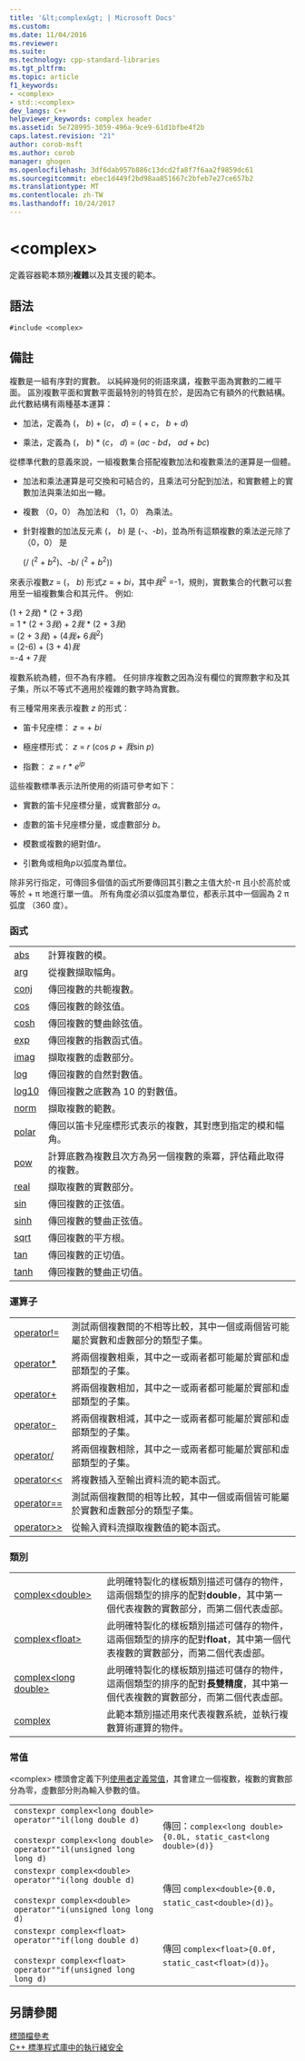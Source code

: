 ```yaml
---
title: '&lt;complex&gt; | Microsoft Docs'
ms.custom: 
ms.date: 11/04/2016
ms.reviewer: 
ms.suite: 
ms.technology: cpp-standard-libraries
ms.tgt_pltfrm: 
ms.topic: article
f1_keywords:
- <complex>
- std::<complex>
dev_langs: C++
helpviewer_keywords: complex header
ms.assetid: 5e728995-3059-496a-9ce9-61d1bfbe4f2b
caps.latest.revision: "21"
author: corob-msft
ms.author: corob
manager: ghogen
ms.openlocfilehash: 3df6dab957b886c13dcd2fa8f7f6aa2f9859dc61
ms.sourcegitcommit: ebec1d449f2bd98aa851667c2bfeb7e27ce657b2
ms.translationtype: MT
ms.contentlocale: zh-TW
ms.lasthandoff: 10/24/2017
---
```

# <a name="ltcomplexgt"></a>&lt;complex&gt;
定義容器範本類別**複雜**以及其支援的範本。  
  
## <a name="syntax"></a>語法  
  
```  
#include <complex>  
```  
  
## <a name="remarks"></a>備註  
 複數是一組有序對的實數。 以純綷幾何的術語來講，複數平面為實數的二維平面。 區別複數平面和實數平面最特別的特質在於，是因為它有額外的代數結構。 此代數結構有兩種基本運算：  
  
-   加法，定義為 (， *b*) + (*c*， *d*) = ( + *c*， *b* + *d*)  
  
-   乘法，定義為 (， *b*) \* (*c*， *d*) = (*ac*  -  *bd*， *ad* + *bc*)  
  
 從標準代數的意義來說，一組複數集合搭配複數加法和複數乘法的運算是一個體。  
  
-   加法和乘法運算是可交換和可結合的，且乘法可分配到加法，和實數體上的實數加法與乘法如出一轍。  
  
-   複數 （0，0） 為加法和 （1，0） 為乘法。  
  
-   針對複數的加法反元素 (， *b*) 是 (-、-*b*)，並為所有這類複數的乘法逆元除了 （0，0） 是  
  
     (/ (<sup>2</sup> + *b*<sup>2</sup>)、-*b*/ (<sup>2</sup> + *b*<sup>2</sup>))  
  
 來表示複數*z* = (， *b*) 形式*z* =   + *bi*，其中*我*<sup>2</sup> =-1，規則，實數集合的代數可以套用至一組複數集合和其元件。 例如:   
  
  (1 + 2*我*) \* (2 + 3*我*)  
  = 1 \* (2 + 3*我*) + 2*我* \* (2 + 3*我*)  
  = (2 + 3*我*) + (4*我*+ 6*我*<sup>2</sup>)  
  = (2-6) + (3 + 4)*我*  
  =-4 + 7*我*  
  
 複數系統為體，但不為有序體。 任何排序複數之因為沒有欄位的實際數字和及其子集，所以不等式不適用於複雜的數字時為實數。  
  
 有三種常用來表示複數 *z* 的形式：  
  
-   笛卡兒座標： *z* =  + *bi*  
  
-   極座標形式： *z* = *r* (cos *p* + *我*sin *p*)  
  
-   指數： *z* = *r* \* *e*<sup>*ip*</sup>  
  
 這些複數標準表示法所使用的術語可參考如下：  
  
-   實數的笛卡兒座標分量，或實數部分 *a*。  
  
-   虛數的笛卡兒座標分量，或虛數部分 *b*。  
  
-   模數或複數的絕對值*r*。  
  
-   引數角或相角*p*以弧度為單位。  
  
 除非另行指定，可傳回多個值的函式所要傳回其引數之主值大於-π 且小於高於或等於 + π 地進行單一值。 所有角度必須以弧度為單位，都表示其中一個圓為 2 π 弧度 （360 度）。  
  
### <a name="functions"></a>函式  
  
|||  
|-|-|  
|[abs](../standard-library/complex-functions.md#abs)|計算複數的模。|  
|[arg](../standard-library/complex-functions.md#arg)|從複數擷取幅角。|  
|[conj](../standard-library/complex-functions.md#conj)|傳回複數的共軛複數。|  
|[cos](../standard-library/complex-functions.md#cos)|傳回複數的餘弦值。|  
|[cosh](../standard-library/complex-functions.md#cosh)|傳回複數的雙曲餘弦值。|  
|[exp](../standard-library/complex-functions.md#exp)|傳回複數的指數函式值。|  
|[imag](../standard-library/complex-functions.md#imag)|擷取複數的虛數部分。|  
|[log](../standard-library/complex-functions.md#log)|傳回複數的自然對數值。|  
|[log10](../standard-library/complex-functions.md#log10)|傳回複數之底數為 10 的對數值。|  
|[norm](../standard-library/complex-functions.md#norm)|擷取複數的範數。|  
|[polar](../standard-library/complex-functions.md#polar)|傳回以笛卡兒座標形式表示的複數，其對應到指定的模和幅角。|  
|[pow](../standard-library/complex-functions.md#pow)|計算底數為複數且次方為另一個複數的乘冪，評估藉此取得的複數。|  
|[real](../standard-library/complex-functions.md#real)|擷取複數的實數部分。|  
|[sin](../standard-library/complex-functions.md#sin)|傳回複數的正弦值。|  
|[sinh](../standard-library/complex-functions.md#sinh)|傳回複數的雙曲正弦值。|  
|[sqrt](../standard-library/complex-functions.md#sqrt)|傳回複數的平方根。|  
|[tan](../standard-library/complex-functions.md#tan)|傳回複數的正切值。|  
|[tanh](../standard-library/complex-functions.md#tanh)|傳回複數的雙曲正切值。|  
  
### <a name="operators"></a>運算子  
  
|||  
|-|-|  
|[operator!=](../standard-library/complex-operators.md#op_neq)|測試兩個複數間的不相等比較，其中一個或兩個皆可能屬於實數和虛數部分的類型子集。|  
|[operator*](../standard-library/complex-operators.md#op_star)|將兩個複數相乘，其中之一或兩者都可能屬於實部和虛部類型的子集。|  
|[operator+](../standard-library/complex-operators.md#op_add)|將兩個複數相加，其中之一或兩者都可能屬於實部和虛部類型的子集。|  
|[operator-](../standard-library/complex-operators.md#operator-)|將兩個複數相減，其中之一或兩者都可能屬於實部和虛部類型的子集。|  
|[operator/](../standard-library/complex-operators.md#op_div)|將兩個複數相除，其中之一或兩者都可能屬於實部和虛部類型的子集。|  
|[operator<\<](../standard-library/complex-operators.md#op_lt_lt)|將複數插入至輸出資料流的範本函式。|  
|[operator==](../standard-library/complex-operators.md#op_eq_eq)|測試兩個複數間的相等比較，其中一個或兩個皆可能屬於實數和虛數部分的類型子集。|  
|[operator>>](../standard-library/complex-operators.md#op_gt_gt)|從輸入資料流擷取複數值的範本函式。|  
  
### <a name="classes"></a>類別  
  
|||  
|-|-|  
|[complex\<double>](../standard-library/complex-double.md)|此明確特製化的樣板類別描述可儲存的物件，這兩個類型的排序的配對**double**，其中第一個代表複數的實數部分，而第二個代表虛部。|  
|[complex\<float>](../standard-library/complex-float.md)|此明確特製化的樣板類別描述可儲存的物件，這兩個類型的排序的配對**float**，其中第一個代表複數的實數部分，而第二個代表虛部。|  
|[complex\<long double>](../standard-library/complex-long-double.md)|此明確特製化的樣板類別描述可儲存的物件，這兩個類型的排序的配對**長雙精度**，其中第一個代表複數的實數部分，而第二個代表虛部。|  
|[complex](../standard-library/complex-class.md)|此範本類別描述用來代表複數系統，並執行複數算術運算的物件。|  
  
### <a name="literals"></a>常值  
 \<complex> 標頭會定義下列[使用者定義常值](../cpp/user-defined-literals-cpp.md)，其會建立一個複數，複數的實數部分為零，虛數部分則為輸入參數的值。  
  
|||  
|-|-|  
|`constexpr complex<long double> operator""il(long double d)`<br /><br /> `constexpr complex<long double> operator""il(unsigned long long d)`|傳回：`complex<long double>{0.0L, static_cast<long double>(d)}`|  
|`constexpr complex<double> operator""i(long double d)`<br /><br /> `constexpr complex<double> operator""i(unsigned long long d)`|傳回 `complex<double>{0.0, static_cast<double>(d)}`。|  
|`constexpr complex<float> operator""if(long double d)`<br /><br /> `constexpr complex<float> operator""if(unsigned long long d)`|傳回 `complex<float>{0.0f, static_cast<float>(d)}`。|  
  
## <a name="see-also"></a>另請參閱  
 [標頭檔參考](../standard-library/cpp-standard-library-header-files.md)   
 [C++ 標準程式庫中的執行緒安全](../standard-library/thread-safety-in-the-cpp-standard-library.md)



